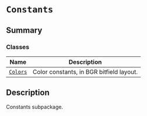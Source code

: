 # `Constants`

<a id="summary"></a>

## Summary

### Classes

| Name | Description |
|-------------------------------------------------------------------------------------------------|--------------------------------------------|
| [`Colors`](Colors.md#ansys.mechanical.stubs.v242.Ansys.Mechanical.DataModel.Constants.Colors)   | Color constants, in BGR bitfield layout.   |

<a id="description"></a>

## Description

Constants subpackage.

<!-- !! processed by numpydoc !! -->

